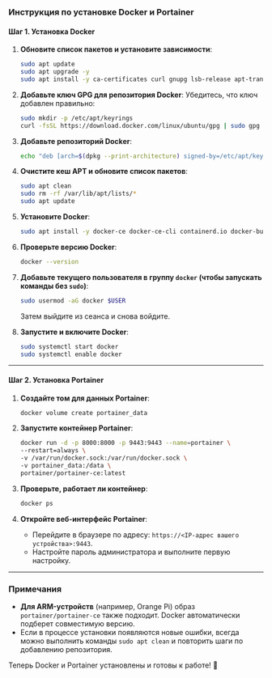 ### Инструкция по установке Docker и Portainer

#### Шаг 1. Установка Docker
1. **Обновите список пакетов и установите зависимости**:
   ```bash
   sudo apt update
   sudo apt upgrade -y
   sudo apt install -y ca-certificates curl gnupg lsb-release apt-transport-https
   ```

2. **Добавьте ключ GPG для репозитория Docker**:
   Убедитесь, что ключ добавлен правильно:
   ```bash
   sudo mkdir -p /etc/apt/keyrings
   curl -fsSL https://download.docker.com/linux/ubuntu/gpg | sudo gpg --dearmor -o /etc/apt/keyrings/docker.gpg
   ```

3. **Добавьте репозиторий Docker**:
   ```bash
   echo "deb [arch=$(dpkg --print-architecture) signed-by=/etc/apt/keyrings/docker.gpg] https://download.docker.com/linux/ubuntu $(lsb_release -cs) stable" | sudo tee /etc/apt/sources.list.d/docker.list > /dev/null
   ```

4. **Очистите кеш APT и обновите список пакетов**:
   ```bash
   sudo apt clean
   sudo rm -rf /var/lib/apt/lists/*
   sudo apt update
   ```

5. **Установите Docker**:
   ```bash
   sudo apt install -y docker-ce docker-ce-cli containerd.io docker-buildx-plugin docker-compose-plugin
   ```

6. **Проверьте версию Docker**:
   ```bash
   docker --version
   ```

7. **Добавьте текущего пользователя в группу `docker` (чтобы запускать команды без `sudo`)**:
   ```bash
   sudo usermod -aG docker $USER
   ```
   Затем выйдите из сеанса и снова войдите.

8. **Запустите и включите Docker**:
   ```bash
   sudo systemctl start docker
   sudo systemctl enable docker
   ```

---

#### Шаг 2. Установка Portainer
1. **Создайте том для данных Portainer**:
   ```bash
   docker volume create portainer_data
   ```

2. **Запустите контейнер Portainer**:
   ```bash
   docker run -d -p 8000:8000 -p 9443:9443 --name=portainer \
   --restart=always \
   -v /var/run/docker.sock:/var/run/docker.sock \
   -v portainer_data:/data \
   portainer/portainer-ce:latest
   ```

3. **Проверьте, работает ли контейнер**:
   ```bash
   docker ps
   ```

4. **Откройте веб-интерфейс Portainer**:
   - Перейдите в браузере по адресу: `https://<IP-адрес вашего устройства>:9443`.
   - Настройте пароль администратора и выполните первую настройку.

---

### Примечания
- **Для ARM-устройств** (например, Orange Pi) образ `portainer/portainer-ce` также подходит. Docker автоматически подберет совместимую версию.
- Если в процессе установки появляются новые ошибки, всегда можно выполнить команды `sudo apt clean` и повторить шаги по добавлению репозитория.

Теперь Docker и Portainer установлены и готовы к работе! 🚀
